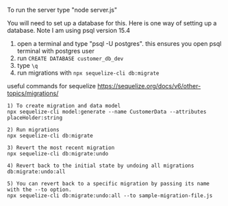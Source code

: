 To run the server type "node server.js"

You will need to set up a database for this. Here is one way of setting up a database. Note I am using psql version 15.4

1) open a terminal and type "psql -U postgres". this ensures you open psql terminal with postgres user
2) run ```CREATE DATABASE customer_db_dev ```
3) type ```\q```
4) run migrations with ``` npx sequelize-cli db:migrate ```


useful commands for sequelize https://sequelize.org/docs/v6/other-topics/migrations/
```
1) To create migration and data model
npx sequelize-cli model:generate --name CustomerData --attributes placeHolder:string

2) Run migrations
npx sequelize-cli db:migrate

3) Revert the most recent migration
npx sequelize-cli db:migrate:undo

4) Revert back to the initial state by undoing all migrations
db:migrate:undo:all

5) You can revert back to a specific migration by passing its name with the --to option.
npx sequelize-cli db:migrate:undo:all --to sample-migration-file.js
```
